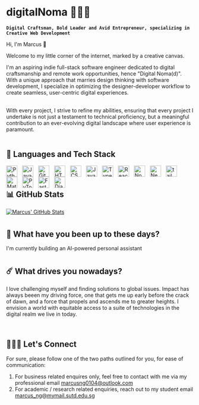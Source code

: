 # digitalNoma 🧑🏻‍💻

**`Digital Craftsman, Bold Leader and Avid Entrepreneur, specializing in Creative Web Development`**

Hi, I'm Marcus 👋 <br/> 

Welcome to my little corner of the internet, marked by a creative canvas. 

I'm an aspiring indie full-stack software engineer dedicated to digital craftsmanship and remote work opportunities, hence "Digital Noma(d)". With a unique approach that marries design thinking with software development, I specialize in optimizing the designer-developer workflow to create seamless, user-centric digital experiences. <br/><br/>

With every project, I strive to refine my abilities, ensuring that every project I undertake is not just a testament to technical proficiency, but a meaningful contribution to an ever-evolving digital landscape where user experience is paramount. <br/> <br/>


## 🚀 Languages and Tech Stack

<img align="left" alt="Python" width="30px" style="padding-right:10px;" src="https://cdn.jsdelivr.net/gh/devicons/devicon/icons/python/python-plain.svg" />
<img align="left" alt="Java" width="30px" style="padding-right:10px;" src="https://cdn.jsdelivr.net/gh/devicons/devicon/icons/java/java-original.svg"/>
<img align="left" alt="Git" width="30px" style="padding-right:10px;" src="https://cdn.jsdelivr.net/gh/devicons/devicon/icons/git/git-original.svg" />
<img align="left" alt="HTML" width="30px" style="padding-right:10px;" src="https://cdn.jsdelivr.net/gh/devicons/devicon/icons/html5/html5-plain.svg" />
<img align="left" alt="CSS" width="30px" style="padding-right:10px;" src="https://cdn.jsdelivr.net/gh/devicons/devicon/icons/css3/css3-plain.svg" />
<img align="left" alt="JavaScript" width="30px" style="padding-right:10px;" src="https://cdn.jsdelivr.net/gh/devicons/devicon/icons/javascript/javascript-plain.svg" />
<img align="left" alt="TypeScript" width="30px" style="padding-right:10px;" src="https://cdn.jsdelivr.net/gh/devicons/devicon/icons/typescript/typescript-plain.svg" />
<img align="left" alt="React" width="30px" style="padding-right:10px;" src="https://cdn.jsdelivr.net/gh/devicons/devicon/icons/react/react-original.svg" />
<img align="left" alt="NodeJS" width="30px" style="padding-right:10px;" src="https://cdn.jsdelivr.net/gh/devicons/devicon/icons/nodejs/nodejs-original.svg" />
<img align="left" alt="NextJS" width="30px" style="padding-right:10px;" src="https://cdn.jsdelivr.net/gh/devicons/devicon@latest/icons/nextjs/nextjs-original.svg" />
<img align="left" alt="tailwindcss" width="30px" style="padding-right:10px;" src="https://cdn.jsdelivr.net/gh/devicons/devicon@latest/icons/tailwindcss/tailwindcss-original.svg" />
<img align="left" alt="MaterialUI" width="30px" style="padding-right:10px;" src="https://cdn.jsdelivr.net/gh/devicons/devicon@latest/icons/materialui/materialui-original.svg" />
<img align="left" alt="PyTorch" width="30px" style="padding-right:10px;" src="https://cdn.jsdelivr.net/gh/devicons/devicon@latest/icons/pytorch/pytorch-original.svg" />
<img align="left" alt="FastAPI" width="30px" style="padding-right:10px;" src="https://cdn.jsdelivr.net/gh/devicons/devicon@latest/icons/fastapi/fastapi-original.svg" />
<img align="left" alt="Django" width="30px" style="padding-right:10px;" src="https://cdn.jsdelivr.net/gh/devicons/devicon@latest/icons/django/django-plain.svg" /> 

<br/> <br/>

## 📊 GitHub Stats

[![Marcus' GitHub Stats](https://streak-stats.demolab.com/?user=digitalnoma&show_icons=true&theme=gruvbox)](https://git.io/streak-stats)

#
## 🧭 What have you been up to these days? 
I'm currently building an AI-powered personal assistant

#
## ☄️ What drives you nowadays?
I love challenging myself and finding solutions to global issues. Impact has always beeen my driving force, one that gets me up early before the crack of dawn, and a force that propels and ascends me to greater heights. I envision a world with equitable access to a suite of technologies in the digital realm we live in today. <br/>

<br /> 

## 🧑🏻‍💻 Let's Connect
For sure, please follow one of the two paths outlined for you, for ease of communication: <br/>
1. For business related enquires only, feel free to contact with me via my professional email marcusng0104@outlook.com
2. For academic / research related enquiries, reach out to my student email marcus_ng@mymail.sutd.edu.sg <br/>
